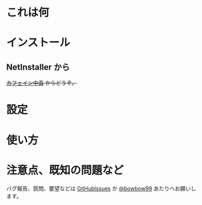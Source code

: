 これは何
========

インストール
============

NetInstaller から
-----------------
<del>[カフェイン中毒] からどうぞ。</del>

  [カフェイン中毒]: http://bowbow99.sakura.ne.jp/xyzzy/packages.l

設定
====

使い方
======

注意点、既知の問題など
======================

バグ報告、質問、要望などは [GitHubIssues] か [@bowbow99] あたりへお願いします。

  [GitHubIssues]: http://github.com/bowbow99/xyzzy.ansify/issues
  [@bowbow99]: http://twitter.com/bowbow99
